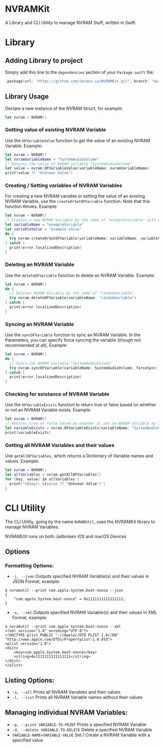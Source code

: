 # NVRAMKit

A Library and CLI Utility to manage NVRAM Stuff, written in Swift.

# Library
## Adding Library to project
Simply add this line to the `dependencies` section of your `Package.swift` file:
```swift
.package(url: "https://github.com/Serena-io/NVRAMKit.git", branch: "main")
```

## Library Usage
Declare a new instance of the NVRAM Struct, for example:
```swift
let nvram = NVRAM()
```

### Getting value of existing NVRAM Variable
Use the `OFVariableValue` function to get the value of an existing NVRAM Variable. Example:
```swift
let nvram = NVRAM()
let nvramVariableName = "SystemAudioVolume"
// Returns the value of NVRAM variable "SystemAudioVolume"
let value = nvram.OFVariableValue(variableName: nvramVariableName)
print(value ?? "Unknown Value")
```

### Creating / Setting variables of NVRAM Variables
For creating a new NVRAM variable or setting the value of an existing NVRAM Variable, use the `createOrSetOFVariable` function. Note that this function throws. Example:
```swift
let nvram = NVRAM()
// Creates a new NVRAM Variable by the name of "exampleVariable" with value "example value"
let variableName = "exampleVariable"
let variableValue = "example value"
do {
  try nvram.createOrSetOFVariable(variableName: variableName, variableValue: variableValue)
} catch {
  print(error.localizedDescription)
}
```

### Deleting an NVRAM Variable
Use the `deleteOFVariable` function to delete an NVRAM Variable. Example:
```swift
let nvram = NVRAM()
do {
  // Deletes NVRAM Variable by the name of "randomVariable"
  try nvram.deleteOFVariable(variableName: "randomVariable")
} catch {
  print(error.localizedDescription)
}
```

### Syncing an NVRAM Variable
Use the `syncOFVariable` function to sync an NVRAM Variable. In the Parameters, you can specify force syncing the variable (though not recommended at all), Example:
```swift
let nvram = NVRAM()
do {
  // Syncs the NVRAM Variable "SystemAudioVolume"
  try nvram.syncOFVariable(variableName: SystemAudioVolume, forceSync: false)
} catch {
  print(error.localizedDescription)
}
```
### Checking for existance of NVRAM Variable
Use the `OFVariableExists` function to return true or false based on whether or not an NVRAM Variable exists. Example:
```swift
let nvram = NVRAM()
// Returns true or false based on whether or not an NVRAM Variable by the name of "SystemAudioVolume" exists
let variableExists = nvram.OFVariableExists(variableName: "SystemAudioVolume")
print(variableExists)
```

### Getting all NVRAM Variables and their values
Use `getAllOFVariables`, which returns a Dictionary of Variable names and values. Example:
```swift
let nvram = NVRAM() 
let allVariables = nvram.getAllOFVariables()
for (key, value) in allVariables {
  print("\(key): \(value ?? "Unknown Value")")
}
```

# CLI Utility
The CLI Utility, going by the name `NVRAMUtil`, uses the NVRAMKit library to manage NVRAM Variables. 

NVRAMUtil runs on both Jailbroken iOS and macOS Devices
## Options
### Formatting Options:
- `-j, --json` Outputs specified NVRAM Variable(s) and their values in JSON Format, example:

```
$ nvramutil --print com.apple.System.boot-nonce --json
{
    "com.apple.System.boot-nonce" = 0x1111111111111111;
}
```
- `-x, --xml` Outputs specified NVRAM Variable(s) and their values in XML Format, example:

```
$ nvramutil --print com.apple.System.boot-nonce --xml
<?xml version="1.0" encoding="UTF-8"?>
<!DOCTYPE plist PUBLIC "-//Apple//DTD PLIST 1.0//EN" "http://www.apple.com/DTDs/PropertyList-1.0.dtd">
<plist version="1.0">
<dict>
	<key>com.apple.System.boot-nonce</key>
	<string>0x1111111111111111</string>
</dict>
</plist>
```

## Listing Options:
- `-a, --all` Prints all NVRAM Variables and their values
- `-l, --list` Prints all NVRAM Variable names without their values

## Managing individual NVRAM Variables:
- `-p, --print VARIABLE-TO-PRINT` Prints a specified NVRAM Variable
- `-d, --delete VARIABLE-TO-DELETE` Delete a specified NVRAM Variable
- `VARIABLE-NAME=VARIABLE-VALUE` Set / Create a NVRAM Variable with a specified value

